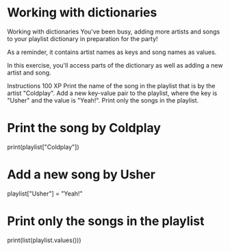 # Working with dictionaries

Working with dictionaries
You've been busy, adding more artists and songs to your playlist dictionary in preparation for the party!

As a reminder, it contains artist names as keys and song names as values.

In this exercise, you'll access parts of the dictionary as well as adding a new artist and song.

Instructions
100 XP
Print the name of the song in the playlist that is by the artist "Coldplay".
Add a new key-value pair to the playlist, where the key is "Usher" and the value is "Yeah!".
Print only the songs in the playlist.



# Print the song by Coldplay
print(playlist["Coldplay"])

# Add a new song by Usher
playlist["Usher"] = "Yeah!"

# Print only the songs in the playlist
print(list(playlist.values()))